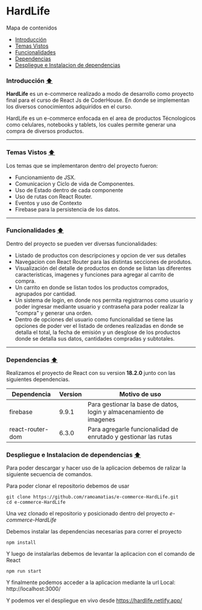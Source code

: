 # HardLife

Mapa de contenidos

* [Introducción](#Introducción)
* [Temas Vistos](#temas-vistos)
* [Funcionalidades](#funcionalidades)
* [Dependencias](#dependencias)
* [Despliegue e Instalacion de dependencias](#despliegue-e-instalacion-de-dependencias)




### Introducción [⬆️](#hardlife)
**HardLife** es un e-commerce realizado a modo de desarrollo como proyecto final para el curso de React Js de CoderHouse. En donde se implementan los diversos conocimientos adquiridos en el curso.

HardLife es un e-commerce enfocada en el area de productos Técnologicos como celulares, notebooks y tablets, los cuales permite generar una compra de diversos productos.

---

### Temas Vistos [⬆️](#hardlife)
Los temas que se implementaron dentro del proyecto fueron:

* Funcionamiento de JSX.
* Comunicacion y Ciclo de vida de Componentes.
* Uso de Estado dentro de cada componente
* Uso de rutas con React Router.
* Eventos y uso de Contexto 
* Firebase para la persistencia de los datos.

---

### Funcionalidades [⬆️](#hardlife)
Dentro del proyecto se pueden ver diversas funcionalidades: 

* Listado de productos con descripciones y opcion de ver sus detalles
* Navegacion con React Router para las distintas secciones de produtos.
* Visualización del detalle de productos en donde se listan las diferentes caracteristicas, imagenes y funciones para agregar al carrito de compra.
* Un carrito en donde se listan todos los productos comprados, agrupados por cantidad.
* Un sistema de login, en donde nos permita registrarnos como usuario y poder ingresar mediante usuario y contraseña para poder realizar la "compra" y generar una orden.
* Dentro de opciones del usuario como funcionalidad se tiene las opciones de poder ver el listado de ordenes realizadas en donde se detalla el total, la fecha de emisión y un desglose de los productos donde se detalla sus datos, cantidades compradas y subtotales.

--- 


### Dependencias [⬆️](#hardlife)

Realizamos el proyecto de React con su version **18.2.0** junto con las siguientes dependencias.

| Dependencia | Version | Motivo de uso          |
| ----------- | ------- | -------------          |
| firebase    |  9.9.1  | Para gestionar la base de datos, login y almacenamiento de imagenes|
| react-router-dom | 6.3.0 |  Para agregarle funcionalidad de enrutado y gestionar las rutas |


### Despliegue e Instalacion de dependencias [⬆️](#hardlife)

Para poder descargar y hacer uso de la aplicacion debemos de ralizar la siguiente secuencia de comandos.

Para poder clonar el repositorio debemos de usar

``` 
git clone https://github.com/ramoamatias/e-commerce-HardLife.git
cd e-commerce-HardLife
```

Una vez clonado el repositorio y posicionado dentro del proyecto _e-commerce-HardLife_ 

Debemos instalar las dependencias necesarias para correr el proyecto
```
npm install 
```

Y luego de instalarlas debemos de levantar la aplicacion con el comando de React
```
npm run start
```

Y finalmente podemos acceder a la aplicacion mediante la url Local: http://localhost:3000/


Y podemos ver el despliegue en vivo desde https://hardlife.netlify.app/
